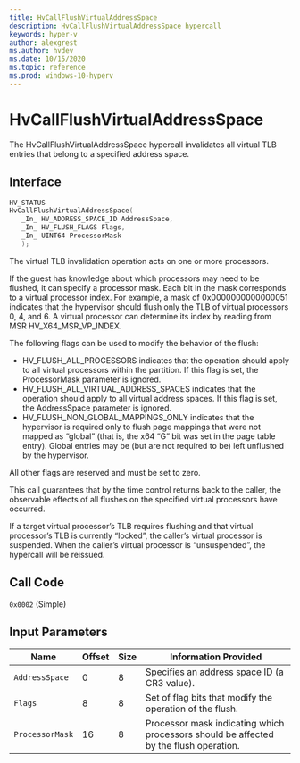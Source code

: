 ```yaml
---
title: HvCallFlushVirtualAddressSpace
description: HvCallFlushVirtualAddressSpace hypercall
keywords: hyper-v
author: alexgrest
ms.author: hvdev
ms.date: 10/15/2020
ms.topic: reference
ms.prod: windows-10-hyperv
---
```


# HvCallFlushVirtualAddressSpace

The HvCallFlushVirtualAddressSpace hypercall invalidates all virtual TLB entries that belong to a specified address space.

## Interface

 ```c
HV_STATUS
HvCallFlushVirtualAddressSpace(
    _In_ HV_ADDRESS_SPACE_ID AddressSpace,
    _In_ HV_FLUSH_FLAGS Flags,
    _In_ UINT64 ProcessorMask
    );
 ```

The virtual TLB invalidation operation acts on one or more processors.

If the guest has knowledge about which processors may need to be flushed, it can specify a processor mask. Each bit in the mask corresponds to a virtual processor index. For example, a mask of 0x0000000000000051 indicates that the hypervisor should flush only the TLB of virtual processors 0, 4, and 6. A virtual processor can determine its index by reading from MSR HV_X64_MSR_VP_INDEX.

The following flags can be used to modify the behavior of the flush:

- HV_FLUSH_ALL_PROCESSORS indicates that the operation should apply to all virtual processors within the partition. If this flag is set, the ProcessorMask parameter is ignored.
- HV_FLUSH_ALL_VIRTUAL_ADDRESS_SPACES indicates that the operation should apply to all virtual address spaces. If this flag is set, the AddressSpace parameter is ignored.
- HV_FLUSH_NON_GLOBAL_MAPPINGS_ONLY indicates that the hypervisor is required only to flush page mappings that were not mapped as “global” (that is, the x64 “G” bit was set in the page table entry). Global entries may be (but are not required to be) left unflushed by the hypervisor.

All other flags are reserved and must be set to zero.

This call guarantees that by the time control returns back to the caller, the observable effects of all flushes on the specified virtual processors have occurred.

If a target virtual processor’s TLB requires flushing and that virtual processor’s TLB is currently “locked”, the caller’s virtual processor is suspended. When the caller’s virtual processor is “unsuspended”, the hypercall will be reissued.

## Call Code
`0x0002` (Simple)

## Input Parameters

| Name                    | Offset     | Size     | Information Provided                      |
|-------------------------|------------|----------|-------------------------------------------|
| `AddressSpace`          | 0          | 8        | Specifies an address space ID (a CR3 value). |
| `Flags`                 | 8          | 8        | Set of flag bits that modify the operation of the flush. |
| `ProcessorMask`         | 16         | 8        | Processor mask indicating which processors should be affected by the flush operation. |
